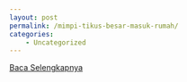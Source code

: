 ```yaml
---
layout: post
permalink: /mimpi-tikus-besar-masuk-rumah/
categories:
    - Uncategorized
---
```


[Baca Selengkapnya](/06)